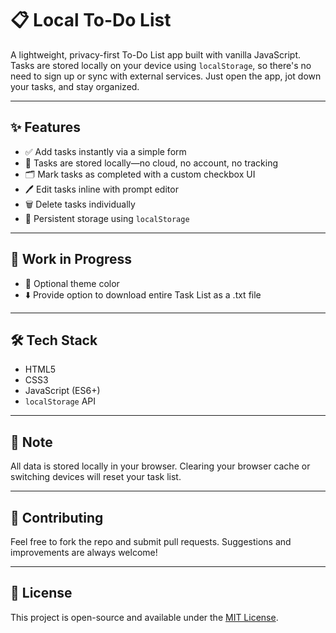 # 📋 Local To-Do List

A lightweight, privacy-first To-Do List app built with vanilla JavaScript. Tasks are stored locally on your device using `localStorage`, so there's no need to sign up or sync with external services. Just open the app, jot down your tasks, and stay organized.

---

## ✨ Features

- ✅ Add tasks instantly via a simple form
- 📌 Tasks are stored locally—no cloud, no account, no tracking
- 🗂️ Mark tasks as completed with a custom checkbox UI
- 🖊️ Edit tasks inline with prompt editor  
- 🗑️ Delete tasks individually
- 🔄 Persistent storage using `localStorage`

---

## 🚧 Work in Progress

- 🌙 Optional theme color 
- ⬇️ Provide option to download entire Task List as a .txt file

---

## 🛠️ Tech Stack

- HTML5
- CSS3
- JavaScript (ES6+)
- `localStorage` API

---

## 📌 Note

All data is stored locally in your browser. Clearing your browser cache or switching devices will reset your task list.

---

## 🙌 Contributing

Feel free to fork the repo and submit pull requests. Suggestions and improvements are always welcome!

---

## 📄 License

This project is open-source and available under the [MIT License](LICENSE).

